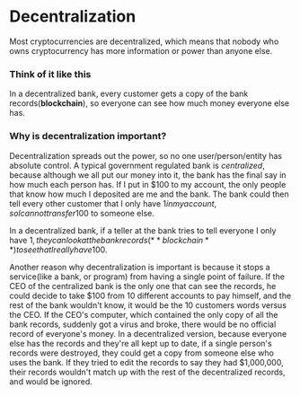 # Decentralization
Most cryptocurrencies are decentralized, which means that nobody who owns cryptocurrency has more information or power than anyone else. 

### Think of it like this
In a decentralized bank, every customer gets a copy of the bank records(**blockchain**), so everyone can see how much money everyone else has.

### Why is decentralization important?

Decentralization spreads out the power, so no one user/person/entity has absolute control.  A typical government regulated bank is *centralized*, because although we all put our money into it, the bank has the final say in how much each person has. If I put in $100 to my account, the only people that know how much I deposited are me and the bank. The bank could then tell every other customer that I only have $1 in my account, so I can not transfer 100$ to someone else.

In a decentralized bank, if a teller at the bank tries to tell everyone I only have $1, they can look at the bank records(**blockchain**) to see that I really have 100$.

Another reason why decentralization is important is because it stops a service(like a bank, or program) from having a single point of failure. If the CEO of the centralized bank is the only one that can see the records, he could decide to take $100 from 10 different accounts to pay himself, and the rest of the bank wouldn't know, it would be the 10 customers words versus the CEO. If the CEO's computer, which contained the only copy of all the bank records, suddenly got a virus and broke, there would be no official record of everyone's money. In a decentralized version, because everyone else has the records and they're all kept up to date, if a single person's records were destroyed, they could get a copy from someone else who uses the bank. If they tried to edit the records to say they had $1,000,000, their records wouldn't match up with the rest of the decentralized records, and would be ignored.
